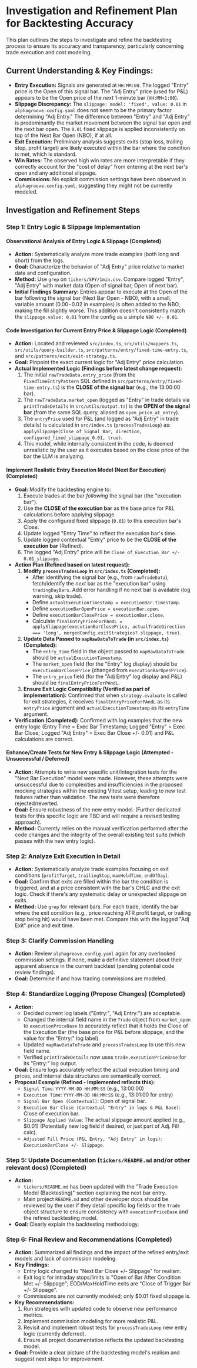 # Investigation and Refinement Plan for Backtesting Accuracy

This plan outlines the steps to investigate and refine the backtesting process to ensure its
accuracy and transparency, particularly concerning trade execution and cost modeling.

## Current Understanding & Key Findings:

- **Entry Execution:** Signals are generated at `HH:MM:00`. The logged "Entry" price is the Open of
  this signal bar. The "Adj Entry" price (used for P&L) appears to be the Open price of the _next_
  1-minute bar (`HH:MM+1:00`).
- **Slippage Discrepancy:** The `slippage: model: 'fixed', value: 0.01` in `alphagroove.config.yaml`
  does not seem to be the primary factor determining "Adj Entry." The difference between "Entry" and
  "Adj Entry" is predominantly the market movement between the signal bar open and the next bar
  open. The `0.01` fixed slippage is applied inconsistently on top of the Next Bar Open (NBO), if at
  all.
- **Exit Execution:** Preliminary analysis suggests exits (stop loss, trailing stop, profit target)
  are likely executed within the bar where the condition is met, which is standard.
- **Win Rates:** The observed high win rates are more interpretable if they correctly account for
  the "cost of delay" from entering at the next bar's open and any additional slippage.
- **Commissions:** No explicit commission settings have been observed in `alphagroove.config.yaml`,
  suggesting they might not be currently modeled.

## Investigation and Refinement Steps

### Step 1: Entry Logic & Slippage Implementation

#### Observational Analysis of Entry Logic & Slippage (Completed)

- **Action:** Systematically analyze more trade examples (both long and short) from the logs.
- **Goal:** Characterize the behavior of "Adj Entry" price relative to market data and
  configuration.
- **Method:** Use `grep` on `tickers/SPY/1min.csv`. Compare logged "Entry", "Adj Entry" with market
  data (Open of signal bar, Open of next bar).
- **Initial Findings Summary:** Entries appear to execute at the Open of the bar following the
  signal bar (Next Bar Open - NBO), with a small, variable amount ($0.00-$0.02 in examples) is often
  added to the NBO, making the fill slightly worse. This addition doesn't consistently match the
  `slippage.value: 0.01` from the config as a simple `NBO +/- 0.01`.

#### Code Investigation for Current Entry Price & Slippage Logic (Completed)

- **Action:** Located and reviewed `src/index.ts`, `src/utils/mappers.ts`,
  `src/utils/query-builder.ts`, `src/patterns/entry/fixed-time-entry.ts`, and
  `src/patterns/exit/exit-strategy.ts`.
- **Goal:** Pinpoint the exact current logic for "Adj Entry" price calculation.
- **Actual Implemented Logic (Findings before latest change request):**
  1.  The initial `rawTradeData.entry_price` (from the `FixedTimeEntryPattern` SQL defined in
      `src/patterns/entry/fixed-time-entry.ts`) is the **CLOSE of the signal bar** (e.g., the
      13:00:00 bar).
  2.  The `rawTradeData.market_open` (logged as "Entry" in trade details via `printTradeDetails` in
      `src/utils/output.ts`) is the **OPEN of the signal bar** (from the same SQL query, aliased as
      `open_price_at_entry`).
  3.  The `entryPrice` used for P&L (and logged as "Adj Entry" in trade details) is calculated in
      `src/index.ts` (`processTradesLoop`) as:
      `applySlippage(Close_of_Signal_Bar, direction, configured_fixed_slippage_0.01, true)`.
  4.  This model, while internally consistent in the code, is deemed unrealistic by the user as it
      executes based on the close price of the bar the LLM is analyzing.

#### Implement Realistic Entry Execution Model (Next Bar Execution) (Completed)

- **Goal:** Modify the backtesting engine to:
  1.  Execute trades at the bar _following_ the signal bar (the "execution bar").
  2.  Use the **CLOSE of the execution bar** as the base price for P&L calculations before applying
      slippage.
  3.  Apply the configured fixed slippage (`0.01`) to this execution bar's Close.
  4.  Update logged "Entry Time" to reflect the execution bar's time.
  5.  Update logged contextual "Entry" price to be the **CLOSE of the execution bar** (Refined).
  6.  The logged "Adj Entry" price will be `Close_of_Execution_Bar +/- 0.01_slippage`.
- **Action Plan (Refined based on latest request):**
  1.  **Modify `processTradesLoop` in `src/index.ts` (Completed):**
      - After identifying the signal bar (e.g., from `rawTradeData`), fetch/identify the _next_ bar
        as the "execution bar" using `tradingDayBars`. Add error handling if no next bar is
        available (log warning, skip trade).
      - Define `actualExecutionTimestamp = executionBar.timestamp`.
      - Define `executionBarOpenPrice = executionBar.open`.
      - Define `executionBarClosePrice = executionBar.close`.
      - Calculate
        `finalEntryPriceForPAndL = applySlippage(executionBarClosePrice, actualTradeDirection === 'long', mergedConfig.exitStrategies?.slippage, true)`.
  2.  **Update Data Passed to `mapRawDataToTrade` (in `src/index.ts`) (Completed):**
      - The `entry_time` field in the object passed to `mapRawDataToTrade` should be
        `actualExecutionTimestamp`.
      - The `market_open` field (for the "Entry" log display) should be `executionBarClosePrice`
        (changed from `executionBarOpenPrice`).
      - The `entry_price` field (for the "Adj Entry" log display and P&L) should be
        `finalEntryPriceForPAndL`.
  3.  **Ensure Exit Logic Compatibility (Verified as part of implementation):** Confirmed that when
      `strategy.evaluate` is called for exit strategies, it receives `finalEntryPriceForPAndL` as
      its `entryPrice` argument and `actualExecutionTimestamp` as its `entryTime` argument.
- **Verification (Completed):** Confirmed with log examples that the new entry logic (Entry Time =
  Exec Bar Timestamp; Logged "Entry" = Exec Bar Close; Logged "Adj Entry" = Exec Bar Close +/- 0.01)
  and P&L calculations are correct.

#### Enhance/Create Tests for New Entry & Slippage Logic (Attempted - Unsuccessful / Deferred)

- **Action:** Attempts to write new specific unit/integration tests for the "Next Bar Execution"
  model were made. However, these attempts were unsuccessful due to complexities and insufficiencies
  in the proposed mocking strategies within the existing Vitest setup, leading to new test failures
  rather than validation. The new tests were therefore rejected/reverted.
- **Goal:** Ensure robustness of the new entry model. (Further dedicated tests for this specific
  logic are TBD and will require a revised testing approach).
- **Method:** Currently relies on the manual verification performed after the code changes and the
  integrity of the overall existing test suite (which passes with the new entry logic).

### Step 2: Analyze Exit Execution in Detail

- **Action:** Systematically analyze trade examples focusing on exit conditions (`profitTarget`,
  `trailingStop`, `maxHoldTime`, `endOfDay`).
- **Goal:** Confirm that exits are filled within the bar the condition is triggered, and at a price
  consistent with the bar's OHLC and the exit logic. Check if there's any systematic delay or
  unexpected slippage on exits.
- **Method:** Use `grep` for relevant bars. For each trade, identify the bar where the exit
  condition (e.g., price reaching ATR profit target, or trailing stop being hit) would have been
  met. Compare this with the logged "Adj Exit" price and exit time.

### Step 3: Clarify Commission Handling

- **Action:** Review `alphagroove.config.yaml` again for any overlooked commission settings. If
  none, make a definitive statement about their apparent absence in the current backtest (pending
  potential code review findings).
- **Goal:** Determine if and how trading commissions are modeled.

### Step 4: Standardize Logging (Propose Changes) (Completed)

- **Action:**
  - Decided current log labels ("Entry:", "Adj Entry:") are acceptable.
  - Changed the internal field name in the `Trade` object from `market_open` to `executionPriceBase`
    to accurately reflect that it holds the Close of the Execution Bar (the base price for P&L
    before slippage, and the value for the "Entry:" log label).
  - Updated `mapRawDataToTrade` and `processTradesLoop` to use this new field name.
  - Verified `printTradeDetails` now uses `trade.executionPriceBase` for its "Entry:" log output.
- **Goal:** Ensure logs accurately reflect the actual execution timing and prices, and internal data
  structures are semantically correct.
- **Proposal Example (Refined - Implemented reflects this):**
  - `Signal Time`: `YYYY-MM-DD HH:MM:SS` (e.g., 13:00:00)
  - `Execution Time`: `YYYY-MM-DD HH:MM:SS` (e.g., 13:01:00 for entry)
  - `Signal Bar Open (Contextual)`: Open of signal bar.
  - `Execution Bar Close (Contextual "Entry" in logs & P&L Base)`: Close of execution bar.
  - `Slippage Applied Value`: The actual slippage amount applied (e.g., $0.01) (Potentially new log
    field if desired, or just part of Adj. Fill calc).
  - `Adjusted Fill Price (P&L Entry, "Adj Entry" in logs)`: `ExecutionBarClose +/- Slippage`.

### Step 5: Update Documentation (`tickers/README.md` and/or other relevant docs) (Completed)

- **Action:**
  - `tickers/README.md` has been updated with the "Trade Execution Model (Backtesting)" section
    explaining the next bar entry.
  - Main project `README.md` and other developer docs should be reviewed by the user if they detail
    specific log fields or the `Trade` object structure to ensure consistency with
    `executionPriceBase` and the refined backtesting model.
- **Goal:** Clearly explain the backtesting methodology.

### Step 6: Final Review and Recommendations (Completed)

- **Action:** Summarized all findings and the impact of the refined entry/exit models and lack of
  commission modeling.
- **Key Findings:**
  - Entry logic changed to "Next Bar Close +/- Slippage" for realism.
  - Exit logic for intraday stops/limits is "Open of Bar After Condition Met +/- Slippage";
    EOD/MaxHoldTime exits are "Close of Trigger Bar +/- Slippage".
  - Commissions are not currently modeled; only $0.01 fixed slippage is.
- **Key Recommendations:**
  1.  Run strategies with updated code to observe new performance metrics.
  2.  Implement commission modeling for more realistic P&L.
  3.  Revisit and implement robust tests for `processTradesLoop` new entry logic (currently
      deferred).
  4.  Ensure all project documentation reflects the updated backtesting model.
- **Goal:** Provide a clear picture of the backtesting model's realism and suggest next steps for
  improvement.
